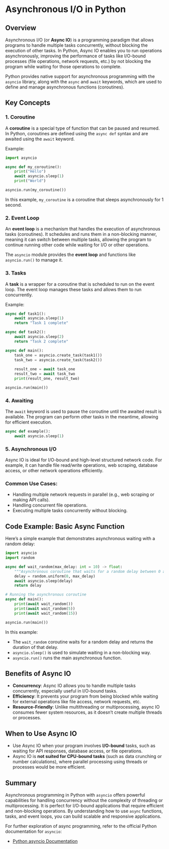 
# Asynchronous I/O in Python

## Overview

Asynchronous I/O (or **Async IO**) is a programming paradigm that allows programs to handle multiple tasks concurrently, without blocking the execution of other tasks. In Python, Async IO enables you to run operations asynchronously, improving the performance of tasks like I/O-bound processes (file operations, network requests, etc.) by not blocking the program while waiting for those operations to complete.

Python provides native support for asynchronous programming with the `asyncio` library, along with the `async` and `await` keywords, which are used to define and manage asynchronous functions (coroutines).

## Key Concepts

### 1. **Coroutine**
A **coroutine** is a special type of function that can be paused and resumed. In Python, coroutines are defined using the `async def` syntax and are awaited using the `await` keyword.

Example:
```python
import asyncio

async def my_coroutine():
    print("Hello")
    await asyncio.sleep(1)
    print("World")

asyncio.run(my_coroutine())
```

In this example, `my_coroutine` is a coroutine that sleeps asynchronously for 1 second.

### 2. **Event Loop**
An **event loop** is a mechanism that handles the execution of asynchronous tasks (coroutines). It schedules and runs them in a non-blocking manner, meaning it can switch between multiple tasks, allowing the program to continue running other code while waiting for I/O or other operations.

The `asyncio` module provides the **event loop** and functions like `asyncio.run()` to manage it.

### 3. **Tasks**
A **task** is a wrapper for a coroutine that is scheduled to run on the event loop. The event loop manages these tasks and allows them to run concurrently.

Example:
```python
async def task1():
    await asyncio.sleep(1)
    return "Task 1 complete"

async def task2():
    await asyncio.sleep(2)
    return "Task 2 complete"

async def main():
    task_one = asyncio.create_task(task1())
    task_two = asyncio.create_task(task2())
    
    result_one = await task_one
    result_two = await task_two
    print(result_one, result_two)

asyncio.run(main())
```

### 4. **Awaiting**
The `await` keyword is used to pause the coroutine until the awaited result is available. The program can perform other tasks in the meantime, allowing for efficient execution.

```python
async def example():
    await asyncio.sleep(1)
```

### 5. **Asynchronous I/O**
Async IO is ideal for I/O-bound and high-level structured network code. For example, it can handle file read/write operations, web scraping, database access, or other network operations efficiently.

### Common Use Cases:
- Handling multiple network requests in parallel (e.g., web scraping or making API calls).
- Handling concurrent file operations.
- Executing multiple tasks concurrently without blocking.

## Code Example: Basic Async Function

Here’s a simple example that demonstrates asynchronous waiting with a random delay:

```python
import asyncio
import random

async def wait_random(max_delay: int = 10) -> float:
    """Asynchronous coroutine that waits for a random delay between 0 and max_delay."""
    delay = random.uniform(0, max_delay)
    await asyncio.sleep(delay)
    return delay

# Running the asynchronous coroutine
async def main():
    print(await wait_random())
    print(await wait_random(5))
    print(await wait_random(15))

asyncio.run(main())
```

In this example:
- The `wait_random` coroutine waits for a random delay and returns the duration of that delay.
- `asyncio.sleep()` is used to simulate waiting in a non-blocking way.
- `asyncio.run()` runs the main asynchronous function.

## Benefits of Async IO
- **Concurrency**: Async IO allows you to handle multiple tasks concurrently, especially useful in I/O-bound tasks.
- **Efficiency**: It prevents your program from being blocked while waiting for external operations like file access, network requests, etc.
- **Resource-Friendly**: Unlike multithreading or multiprocessing, async IO consumes fewer system resources, as it doesn’t create multiple threads or processes.

## When to Use Async IO
- Use Async IO when your program involves **I/O-bound** tasks, such as waiting for API responses, database access, or file operations.
- Async IO is **not suited for CPU-bound tasks** (such as data crunching or number calculations), where parallel processing using threads or processes would be more efficient.

## Summary

Asynchronous programming in Python with `asyncio` offers powerful capabilities for handling concurrency without the complexity of threading or multiprocessing. It is perfect for I/O-bound applications that require efficient and non-blocking operations. By understanding how to use `async` functions, tasks, and event loops, you can build scalable and responsive applications.

For further exploration of async programming, refer to the official Python documentation for `asyncio`:
- [Python asyncio Documentation](https://docs.python.org/3/library/asyncio.html)

